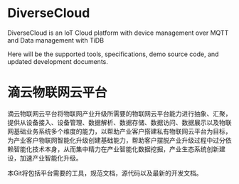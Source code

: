 # DiverseCloud
DiverseCloud is an IoT Cloud platform with device management over MQTT and Data management with TiDB

Here will be the supported tools, specifications, demo source code, and updated development documents.

# 滴云物联网云平台
滴云物联网云平台将物联网产业升级所需要的物联网云平台能力进行抽象、汇聚，提供从设备接入、设备管理、数据解析、数据存储、数据访问、数据展示以及物联网基础业务系统多个维度的能力，以帮助产业客户搭建私有物联网云平台为目标，为产业客户物联网智能化升级创建基础能力，帮助客户摆脱产业升级过程中过分依赖智能化技术本身，从而集中精力在产业智能化数据挖掘，产业生态系统创新建设，加速产业智能化升级。

本Git将包括平台需要的工具，规范文档，源代码以及最新的开发文档。
